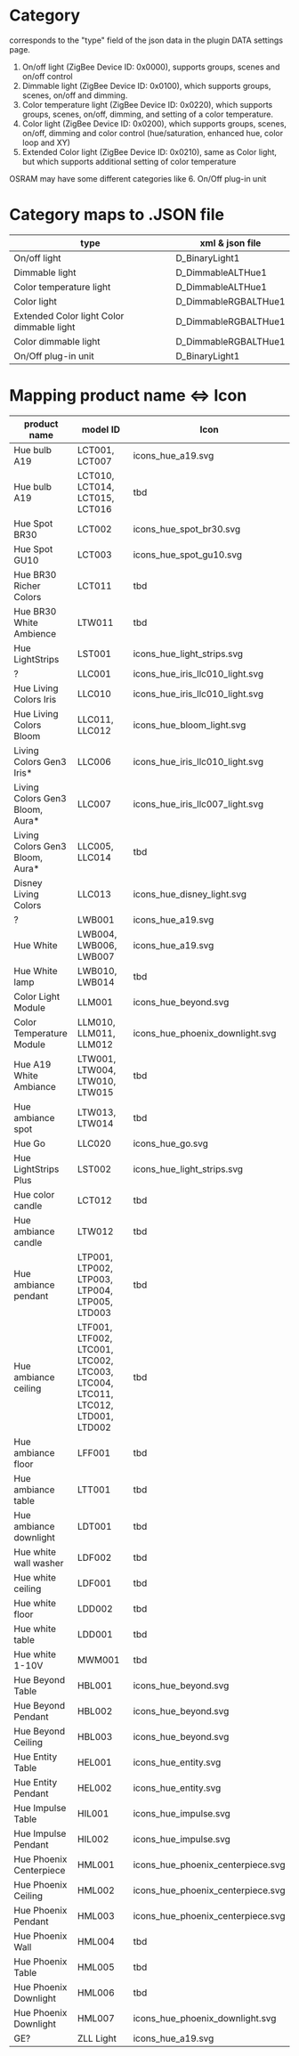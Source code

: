 # Category

corresponds to the "type" field of the json data in the plugin DATA settings page.

1. On/off light (ZigBee Device ID: 0x0000), supports groups, scenes and on/off control
2. Dimmable light (ZigBee Device ID: 0x0100), which supports groups, scenes, on/off and dimming.
3. Color temperature light (ZigBee Device ID: 0x0220), which supports groups, scenes, on/off, dimming, and setting of a color temperature.
4. Color light (ZigBee Device ID: 0x0200), which supports groups, scenes, on/off, dimming and color control (hue/saturation, enhanced hue, color loop and XY)
5. Extended Color light (ZigBee Device ID: 0x0210), same as Color light, but which supports additional setting of color temperature

OSRAM may have some different categories like
6. On/Off plug-in unit 

# Category maps to .JSON file

type | xml & json file
--- | ---
On/off light | D_BinaryLight1
Dimmable light | D_DimmableALTHue1
Color temperature light | D_DimmableALTHue1
Color light | D_DimmableRGBALTHue1
Extended Color light Color dimmable light | D_DimmableRGBALTHue1
Color dimmable light | D_DimmableRGBALTHue1
On/Off plug-in unit | D_BinaryLight1

# Mapping product name <=> Icon

product name | model ID | Icon
--- | --- | ---
Hue bulb A19|LCT001, LCT007|icons_hue_a19.svg 
Hue bulb A19|LCT010, LCT014, LCT015, LCT016|tbd
Hue Spot BR30|LCT002|icons_hue_spot_br30.svg
Hue Spot GU10|LCT003|icons_hue_spot_gu10.svg
Hue BR30 Richer Colors|LCT011|tbd
Hue BR30 White Ambience|LTW011|tbd
Hue LightStrips|LST001|icons_hue_light_strips.svg
? | LLC001 | icons_hue_iris_llc010_light.svg
Hue Living Colors Iris|LLC010|icons_hue_iris_llc010_light.svg
Hue Living Colors Bloom|LLC011, LLC012|icons_hue_bloom_light.svg
Living Colors Gen3 Iris*|LLC006|icons_hue_iris_llc010_light.svg
Living Colors Gen3 Bloom, Aura*| LLC007|icons_hue_iris_llc007_light.svg
Living Colors Gen3 Bloom, Aura*|LLC005, LLC014|tbd
Disney Living Colors|LLC013|icons_hue_disney_light.svg
?|LWB001|icons_hue_a19.svg
Hue White|LWB004, LWB006, LWB007|icons_hue_a19.svg
Hue White lamp|LWB010, LWB014|tbd
Color Light Module|LLM001|icons_hue_beyond.svg
Color Temperature Module|LLM010, LLM011, LLM012|icons_hue_phoenix_downlight.svg
Hue A19 White Ambiance|LTW001, LTW004, LTW010, LTW015|tbd
Hue ambiance spot|LTW013, LTW014|tbd
Hue Go|LLC020|icons_hue_go.svg
Hue LightStrips Plus|LST002|icons_hue_light_strips.svg
Hue color candle|LCT012|tbd
Hue ambiance candle|LTW012|tbd
Hue ambiance pendant|LTP001, LTP002, LTP003, LTP004, LTP005, LTD003|tbd
Hue ambiance ceiling|LTF001, LTF002, LTC001, LTC002, LTC003, LTC004, LTC011, LTC012, LTD001, LTD002|tbd
Hue ambiance floor|LFF001|tbd
Hue ambiance table|LTT001|tbd
Hue ambiance downlight|LDT001|tbd
Hue white wall washer|LDF002|tbd
Hue white ceiling|LDF001|tbd
Hue white floor|LDD002|tbd
Hue white table|LDD001|tbd
Hue white 1-10V|MWM001|tbd
Hue Beyond Table|HBL001|icons_hue_beyond.svg
Hue Beyond Pendant|HBL002|icons_hue_beyond.svg
Hue Beyond Ceiling|HBL003|icons_hue_beyond.svg
Hue Entity Table|HEL001|icons_hue_entity.svg
Hue Entity Pendant|HEL002|icons_hue_entity.svg
Hue Impulse Table|HIL001|icons_hue_impulse.svg
Hue Impulse Pendant|HIL002|icons_hue_impulse.svg
Hue Phoenix Centerpiece|HML001|icons_hue_phoenix_centerpiece.svg
Hue Phoenix Ceiling|HML002|icons_hue_phoenix_centerpiece.svg
Hue Phoenix Pendant|HML003|icons_hue_phoenix_centerpiece.svg
Hue Phoenix Wall|HML004|tbd
Hue Phoenix Table|HML005|tbd
Hue Phoenix Downlight|HML006|tbd
Hue Phoenix Downlight|HML007|icons_hue_phoenix_downlight.svg
GE? | ZLL Light |icons_hue_a19.svg

